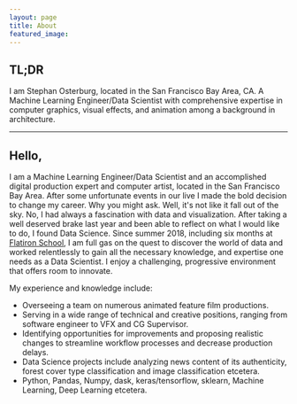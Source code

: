 ```yaml
---
layout: page
title: About
featured_image:
---
```


## TL;DR
I am Stephan Osterburg, located in the San Francisco Bay Area, CA. A Machine Learning Engineer/Data Scientist with comprehensive expertise in computer graphics, visual effects, and animation among a background in architecture.

---

## Hello,
I am a Machine Learning Engineer/Data Scientist and an accomplished digital production expert and computer artist, located in the San Francisco Bay Area. After some unfortunate events in our live I made the bold decision to change my career.
Why you might ask. Well, it's not like it fall out of the sky. No, I had always a fascination with data and visualization.
After taking a well deserved brake last year and been able to reflect on what I would like to do, I found Data Science. Since summer 2018, including six months at [Flatiron School](https://www.flatironschool.com/), I am full gas on the quest to discover the world of data and worked relentlessly to gain all the necessary knowledge, and expertise one needs as a Data Scientist.
I enjoy a challenging, progressive environment that offers room to innovate.

My experience and knowledge include:

* Overseeing a team on numerous animated feature film productions.
* Serving in a wide range of technical and creative positions, ranging from software engineer to VFX and CG Supervisor.
* Identifying opportunities for improvements and proposing realistic changes to streamline workflow processes and decrease production delays.
* Data Science projects include analyzing news content of its authenticity, forest cover type classification and image classification etcetera.
* Python, Pandas, Numpy, dask, keras/tensorflow, sklearn, Machine Learning, Deep Learning etcetera.
